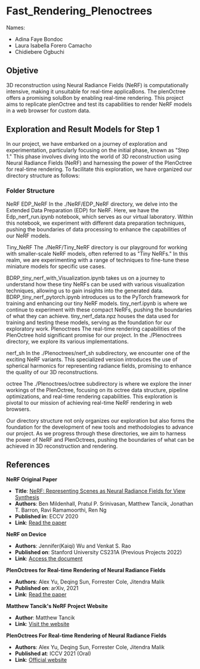 # Fast_Rendering_Plenoctrees

Names: 

- Adina Faye Bondoc
- Laura Isabella  Forero Camacho
- Chidiebere Ogbuchi


## Objetive


3D reconstruction using Neural Radiance Fields (NeRF) is computationally intensive, making it unsuitable for real-time applicaBons. The plenOctree offers a promising soluBon by enabling real-time rendering. This project aims to replicate plenOctree and test its capabilities to render NeRF models in a web browser for custom data.

## Exploration and Result Models for Step 1
In our project, we have embarked on a journey of exploration and experimentation, particularly focusing on the initial phase, known as "Step 1." This phase involves diving into the world of 3D reconstruction using Neural Radiance Fields (NeRF) and harnessing the power of the PlenOctree for real-time rendering. To facilitate this exploration, we have organized our directory structure as follows:


### Folder Structure

NeRF
EDP_NeRF
In the ./NeRF/EDP_NeRF directory, we delve into the Extended Data Preparation (EDP) for NeRF. Here, we have the Edp_nerf_run.ipynb notebook, which serves as our virtual laboratory. Within this notebook, we experiment with different data preparation techniques, pushing the boundaries of data processing to enhance the capabilities of our NeRF models.

Tiny_NeRF
The ./NeRF/Tiny_NeRF directory is our playground for working with smaller-scale NeRF models, often referred to as "Tiny NeRFs." In this realm, we are experimenting with a range of techniques to fine-tune these miniature models for specific use cases.

BDRP_tiny_nerf_with_Visualization.ipynb takes us on a journey to understand how these tiny NeRFs can be used with various visualization techniques, allowing us to gain insights into the generated data.
BDRP_tiny_nerf_pytorch.ipynb introduces us to the PyTorch framework for training and enhancing our tiny NeRF models.
tiny_nerf.ipynb is where we continue to experiment with these compact NeRFs, pushing the boundaries of what they can achieve.
tiny_nerf_data.npz houses the data used for training and testing these models, serving as the foundation for our exploratory work.
Plenoctrees
The real-time rendering capabilities of the PlenOctree hold significant promise for our project. In the ./Plenoctrees directory, we explore its various implementations.

nerf_sh
In the ./Plenoctrees/nerf_sh subdirectory, we encounter one of the exciting NeRF variants. This specialized version introduces the use of spherical harmonics for representing radiance fields, promising to enhance the quality of our 3D reconstructions.

octree
The ./Plenoctrees/octree subdirectory is where we explore the inner workings of the PlenOctree, focusing on its octree data structure, pipeline optimizations, and real-time rendering capabilities. This exploration is pivotal to our mission of achieving real-time NeRF rendering in web browsers.

Our directory structure not only organizes our exploration but also forms the foundation for the development of new tools and methodologies to advance our project. As we progress through these directories, we aim to harness the power of NeRF and PlenOctrees, pushing the boundaries of what can be achieved in 3D reconstruction and rendering.

## References

**NeRF Original Paper**
- **Title**: [NeRF: Representing Scenes as Neural Radiance Fields for View Synthesis](Paper_Link)
- **Authors**: Ben Mildenhall, Pratul P. Srinivasan, Matthew Tancik, Jonathan T. Barron, Ravi Ramamoorthi, Ren Ng
- **Published in**: ECCV 2020
- **Link**: [Read the paper](https://dl.acm.org/doi/pdf/10.1145/3503250)

**NeRF on Device**
- **Authors**: Jennifer(Kaiqi) Wu and Venkat S. Rao
- **Published on**: Stanford University CS231A (Previous Projects 2022)
- **Link**: [Access the document](https://web.stanford.edu/class/cs231a/prev_projects_2022/final_project__2_.pdf)

**PlenOctrees for Real-time Rendering of Neural Radiance Fields**
- **Authors**: Alex Yu, Deqing Sun, Forrester Cole, Jitendra Malik
- **Published on**: arXiv, 2021
- **Link**: [Read the paper](https://arxiv.org/pdf/2103.14024.pdf)

**Matthew Tancik's NeRF Project Website**
- **Author**: Matthew Tancik
- **Link**: [Visit the website](https://www.matthewtancik.com/nerf)

**PlenOctrees For Real-time Rendering of Neural Radiance Fields**
- **Authors**: Alex Yu, Deqing Sun, Forrester Cole, Jitendra Malik
- **Published at**: ICCV 2021 (Oral)
- **Link**: [Official website](https://alexyu.net/plenoctrees/)
